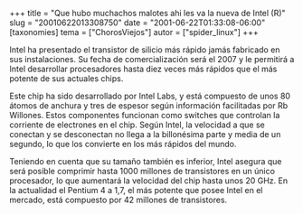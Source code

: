 +++
title = "Que hubo muchachos malotes ahi les va la nueva de Intel (R)"
slug = "20010622013308750"
date = "2001-06-22T01:33:08-06:00"
[taxonomies]
tema = ["ChorosViejos"]
autor = ["spider_linux"]
+++

Intel ha presentado el transistor de silicio más rápido jamás fabricado
en sus instalaciones. Su fecha de comercialización será el 2007 y le
permitirá a Intel desarrollar procesadores hasta diez veces más rápidos
que el más potente de sus actuales chips.

<!-- more -->
Este chip ha sido desarrollado por Intel Labs, y está compuesto de unos
80 átomos de anchura y tres de espesor según información facilitadas por
Rb Willones. Estos componentes funcionan como switches que controlan la
corriente de electrones en el chip. Según Intel, la velocidad a que se
conectan y se desconectan no llega a la billonésima parte y media de un
segundo, lo que los convierte en los más rápidos del mundo.

Teniendo en cuenta que su tamaño también es inferior, Intel asegura que
será posible comprimir hasta 1000 millones de transistores en un único
procesador, lo que aumentará la velocidad del chip hasta unos 20 GHz. En
la actualidad el Pentium 4 a 1,7, el más potente que posee Intel en el
mercado, está compuesto por 42 millones de transistores.

